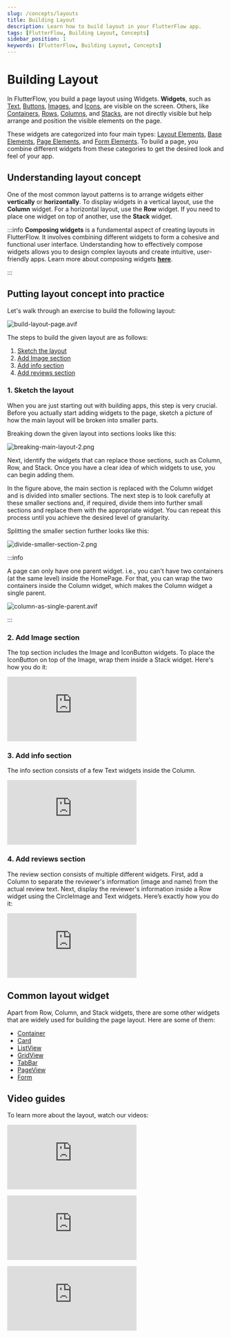```yaml
---
slug: /concepts/layouts
title: Building Layout
description: Learn how to build layout in your FlutterFlow app.
tags: [FlutterFlow, Building Layout, Concepts]
sidebar_position: 1
keywords: [FlutterFlow, Building Layout, Concepts]
---
```


# Building Layout

In FlutterFlow, you build a page layout using Widgets. **Widgets**, such as [Text](#), [Buttons](#), [Images](#), and [Icons](#), are visible on the screen. Others, like [Containers](#), [Rows](#), [Columns](#), and [Stacks](#), are not directly visible but help arrange and position the visible elements on the page.

These widgets are categorized into four main types: [Layout Elements](#), [Base Elements](#), 
[Page Elements](#), and [Form Elements](#). To build a page, you combine different widgets from these categories to get the desired look and feel of your app.

## Understanding layout concept

One of the most common layout patterns is to arrange widgets either **vertically** or **horizontally**. To display widgets in a vertical layout, use the **Column** widget. For a horizontal layout, use the **Row** widget. If you need to place one widget on top of another, use the **Stack** widget.

:::info
**Composing widgets** is a fundamental aspect of creating layouts in FlutterFlow. It involves combining different widgets to form a cohesive and functional user interface. Understanding how to effectively compose widgets allows you to design complex layouts and create intuitive, user-friendly apps. Learn more about composing widgets [**here**](#).

:::

## Putting layout concept into practice

Let's walk through an exercise to build the following layout:

![build-layout-page.avif](imgs/build-layout-page.avif)

The steps to build the given layout are as follows:

1. [Sketch the layout](#1-sketch-the-layout)
2. [Add Image section](#2-add-image-section)
3. [Add info section](#3-add-info-section)
4. [Add reviews section](#4-add-reviews-section)

### 1. Sketch the layout

When you are just starting out with building apps, this step is very crucial. Before you actually start adding widgets to the page, sketch a picture of how the main layout will be broken into smaller parts.

Breaking down the given layout into sections looks like this:

![breaking-main-layout-2.png](imgs/breaking-main-layout-2.avif)

Next, identify the widgets that can replace those sections, such as Column, Row, and Stack. Once you have a clear idea of which widgets to use, you can begin adding them.

In the figure above, the main section is replaced with the Column widget and is divided into smaller sections. The next step is to look carefully at these smaller sections and, if required, divide them into further small sections and replace them with the appropriate widget. You can repeat this process until you achieve the desired level of granularity.

Splitting the smaller section further looks like this:

![divide-smaller-section-2.png](imgs/divide-smaller-section-2.avif)


:::info

A page can only have one parent widget. i.e., you can't have two containers (at the same level) inside the HomePage. For that, you can wrap the two containers inside the Column widget, which makes the Column widget a single parent.

![column-as-single-parent.avif](imgs/column-as-single-parent.avif)

:::

### 2. Add Image section

The top section includes the Image and IconButton widgets. To place the IconButton on top of the Image, wrap them inside a Stack widget. Here's how you do it:

<div style={{
    position: 'relative',
    paddingBottom: 'calc(56.67989417989418% + 41px)', // Keeps the aspect ratio and additional padding
    height: 0,
    width: '100%'}}>
    <iframe 
        src="https://demo.arcade.software/a4smfd758Oe1RLVUp24V?embed&show_copy_link=true"
        title=""
        style={{
            position: 'absolute',
            top: 0,
            left: 0,
            width: '100%',
            height: '100%',
            colorScheme: 'light'
        }}
        frameborder="0"
        loading="lazy"
        webkitAllowFullScreen
        mozAllowFullScreen
        allowFullScreen
        allow="clipboard-write">
    </iframe>
</div>
<p></p>

### 3. Add info section

The info section consists of a few Text widgets inside the Column.

<div style={{
    position: 'relative',
    paddingBottom: 'calc(56.67989417989418% + 41px)', // Keeps the aspect ratio and additional padding
    height: 0,
    width: '100%'}}>
    <iframe 
        src="https://demo.arcade.software/G3Z0YSwwQbJgaeZ1qEGL?embed&show_copy_link=true"
        title=""
        style={{
            position: 'absolute',
            top: 0,
            left: 0,
            width: '100%',
            height: '100%',
            colorScheme: 'light'
        }}
        frameborder="0"
        loading="lazy"
        webkitAllowFullScreen
        mozAllowFullScreen
        allowFullScreen
        allow="clipboard-write">
    </iframe>
</div>
<p></p>

### 4. Add reviews section

The review section consists of multiple different widgets. First, add a Column to separate the reviewer's information (image and name) from the actual review text. Next, display the reviewer's information inside a Row widget using the CircleImage and Text widgets. Here’s exactly how you do it:

<div style={{
    position: 'relative',
    paddingBottom: 'calc(56.67989417989418% + 41px)', // Keeps the aspect ratio and additional padding
    height: 0,
    width: '100%'}}>
    <iframe 
        src="https://demo.arcade.software/q50gJ2Unh0gJ0CGigzDM?embed&show_copy_link=true"
        title=""
        style={{
            position: 'absolute',
            top: 0,
            left: 0,
            width: '100%',
            height: '100%',
            colorScheme: 'light'
        }}
        frameborder="0"
        loading="lazy"
        webkitAllowFullScreen
        mozAllowFullScreen
        allowFullScreen
        allow="clipboard-write">
    </iframe>
</div>
<p></p>

## Common layout widget

Apart from Row, Column, and Stack widgets, there are some other widgets that are widely used for building the page layout. Here are some of them:

- [Container](#)
- [Card](#)
- [ListView](#)
- [GridView](#)
- [TabBar](#)
- [PageView](#)
- [Form](#)

## Video guides

To learn more about the layout, watch our videos:

<div style={{
    position: 'relative',
    paddingBottom: 'calc(56.67989417989418% + 41px)', // Keeps the aspect ratio and additional padding
    height: 0,
    width: '100%'}}>
    <iframe 
        src="https://www.youtube.com/embed/vQ4dAa8swzU"
        title=""
        style={{
            position: 'absolute',
            top: 0,
            left: 0,
            width: '100%',
            height: '100%',
            colorScheme: 'light'
        }}
        frameborder="0"
        loading="lazy"
        webkitAllowFullScreen
        mozAllowFullScreen
        allowFullScreen
        allow="clipboard-write">
    </iframe>
</div>
<p></p>

<div style={{
    position: 'relative',
    paddingBottom: 'calc(56.67989417989418% + 41px)', // Keeps the aspect ratio and additional padding
    height: 0,
    width: '100%'}}>
    <iframe 
        src="https://www.youtube.com/embed/glit6YCj0B0"
        title=""
        style={{
            position: 'absolute',
            top: 0,
            left: 0,
            width: '100%',
            height: '100%',
            colorScheme: 'light'
        }}
        frameborder="0"
        loading="lazy"
        webkitAllowFullScreen
        mozAllowFullScreen
        allowFullScreen
        allow="clipboard-write">
    </iframe>
</div>
<p></p>

<div style={{
    position: 'relative',
    paddingBottom: 'calc(56.67989417989418% + 41px)', // Keeps the aspect ratio and additional padding
    height: 0,
    width: '100%'}}>
    <iframe 
        src="https://www.youtube.com/embed/8O4mQKxPn9c"
        title=""
        style={{
            position: 'absolute',
            top: 0,
            left: 0,
            width: '100%',
            height: '100%',
            colorScheme: 'light'
        }}
        frameborder="0"
        loading="lazy"
        webkitAllowFullScreen
        mozAllowFullScreen
        allowFullScreen
        allow="clipboard-write">
    </iframe>
</div>
<p></p>
